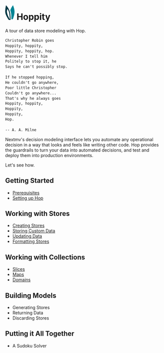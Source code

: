 # ![ears](img/ears.png) Hoppity

A tour of data store modeling with Hop.

```txt
Christopher Robin goes
Hoppity, hoppity,
Hoppity, hoppity, hop.
Whenever I tell him
Politely to stop it, he
Says he can't possibly stop.

If he stopped hopping,
He couldn't go anywhere,
Poor little Christopher
Couldn't go anywhere...
That's why he always goes
Hoppity, hoppity,
Hoppity,
Hoppity,
Hop.

-- A. A. Milne
```

Nextmv's decision modeling interface lets you automate any operational decision
in a way that looks and feels like writing other code. Hop provides the
guardrails to turn your data into automated decisions, and test and deploy them
into production environments.

Let's see how.

## Getting Started

- [Prerequisites](getting-started/prerequisites.md)
- [Setting up Hop](getting-started/setting-up-hop.md)

## Working with Stores

- [Creating Stores](working-with-stores/creating-stores.md)
- [Storing Custom Data](working-with-stores/storing-custom-data.md)
- [Updating Data](working-with-stores/updating-data.md)
- [Formatting Stores](working-with-stores/formatting-stores.md)

## Working with Collections

- [Slices](working-with-collections/slices.md)
- [Maps](working-with-collections/maps.md)
- [Domains](working-with-collections/domains.md)

## Building Models

- Generating Stores
- Returning Data
- Discarding Stores

## Putting it All Together

- A Sudoku Solver
